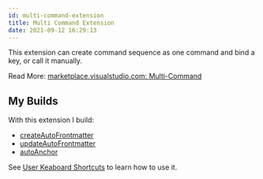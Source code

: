 ```yaml
---
id: multi-command-extension
title: Multi Command Extension
date: 2021-09-12 16:29:13
---
```



This extension can create command sequence as one command and bind a key, or call it manually.

Read More: <a href='https://marketplace.visualstudio.com/items?itemName=ryuta46.multi-command' class='external'>marketplace.visualstudio.com: Multi-Command</a>

## My Builds

With this extension I build:

- [createAutoFrontmatter](../macros/1-auto-frontmatter)
- [updateAutoFrontmatter](../macros/2-auto-frontmatter)
- [autoAnchor](../macros/auto-anchor)

See [User Keaboard Shortcuts](../user-keyboard-shortcuts) to learn how to use it.
